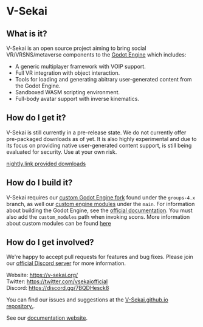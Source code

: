# V-Sekai

## What is it?

V-Sekai is an open source project aiming to bring social VR/VRSNS/metaverse components to the [Godot Engine](https://godotengine.org) which includes:

- A generic multiplayer framework with VOIP support.
- Full VR integration with object interaction.
- Tools for loading and generating abitrary user-generated content from the Godot Engine.
- Sandboxed WASM scripting environment.
- Full-body avatar support with inverse kinematics.

## How do I get it?

V-Sekai is still currently in a pre-release state. We do not currently offer pre-packaged downloads as of yet.
It is also highly experimental and due to its focus on providing native user-generated content support, is still being
evaluated for security. Use at your own risk.

[nightly.link provided downloads](https://nightly.link/V-Sekai/v-sekai-game/workflows/build-project/main)

## How do I build it?

V-Sekai requires our [custom Godot Engine fork](https://github.com/v-sekai/godot) found under the `groups-4.x` branch, as well 
our [custom engine modules](https://github.com/V-Sekai/godot-modules-groups) under the `main`. For information about building the Godot Engine, see the
[official documentation](https://docs.godotengine.org/en/latest/development/compiling/). You must also add the `custom_modules` path when
invoking scons. More information about custom modules can be found [here](https://docs.godotengine.org/en/stable/development/cpp/custom_modules_in_cpp.html)

## How do I get involved?

We're happy to accept pull requests for features and bug fixes. Please join our [official Discord server](https://discord.gg/7BQDHesck8) for more information.

Website: <https://v-sekai.org/><br>
Twitter: <https://twitter.com/vsekaiofficial><br>
Discord: <https://discord.gg/7BQDHesck8><br>

You can find our issues and suggestions at the [V-Sekai.github.io repository.](https://github.com/V-Sekai/V-Sekai.github.io).

See our [documentation website](https://v-sekai.github.io/).
